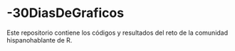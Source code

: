 # -30DiasDeGraficos
Este repositorio contiene los códigos y resultados del reto de la comunidad hispanohablante de R. 
